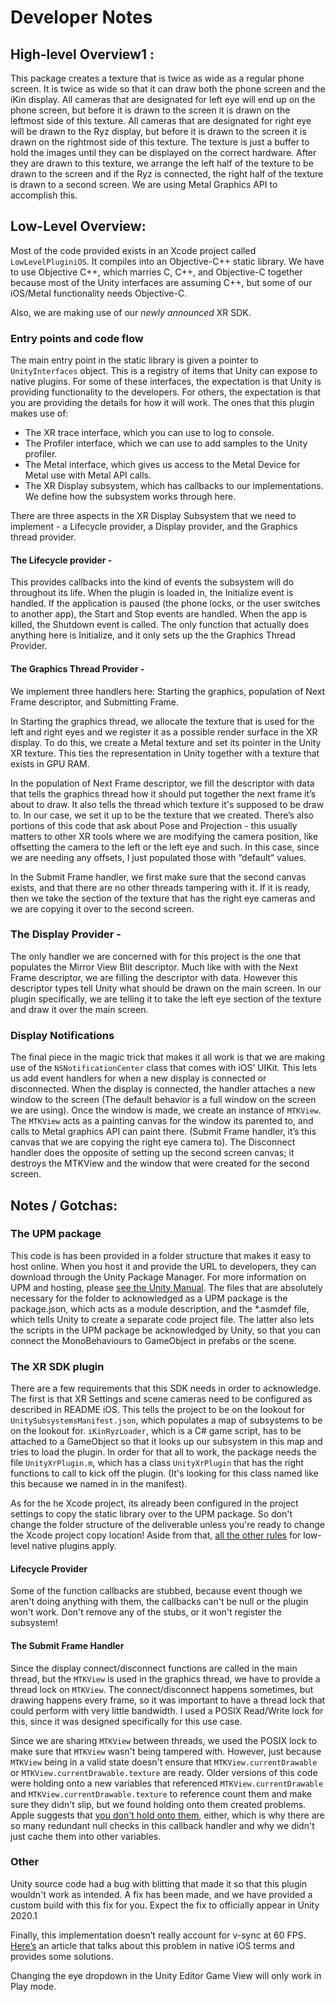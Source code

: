 # Developer Notes

## High-level Overview1  :
This package creates a texture that is twice as wide as a regular phone screen.
It is twice as wide so that it can draw both the phone screen and the iKin display.
All cameras that are designated for left eye will end up on the phone screen, but before it is drawn to the screen it is drawn on the leftmost side of this texture.
All cameras that are designated for right eye will be drawn to the Ryz display, but before it is drawn to the screen it is drawn on the rightmost side of this texture.
The texture is just a buffer to hold the images until they can be displayed on the correct hardware.
After they are drawn to this texture, we arrange the left half of the texture to be drawn to the screen and if the Ryz is connected, the right half of the texture is drawn to a second screen.
We are using Metal Graphics API to accomplish this.

## Low-Level Overview:
Most of the code provided exists in an Xcode project called `LowLevelPluginiOS`. It compiles into an Objective-C++ static library. We have to use Objective C++, which marries C, C++, and Objective-C together because most of the Unity interfaces are assuming C++, but some of our iOS/Metal functionality needs Objective-C.

Also, we are making use of our *newly announced* XR SDK.

### Entry points and code flow
The main entry point in the static library is given a pointer to `UnityInterfaces` object. This is a registry of items that Unity can expose to native plugins. For some of these interfaces, the expectation is that Unity is providing functionality to the developers. For others, the expectation is that you are providing the details for how it will work.
The ones that this plugin makes use of:
- The XR trace interface, which you can use to log to console.
- The Profiler interface, which we can use to add samples to the Unity profiler.
- The Metal interface, which gives us access to the Metal Device for Metal use with Metal API calls.
- The XR Display subsystem, which has callbacks to our implementations. We define how the subsystem works through here.

There are three aspects in the XR Display Subsystem that we need to implement - a Lifecycle provider, a Display provider, and the Graphics thread provider.

#### The Lifecycle provider -
This provides callbacks into the kind of events the subsystem will do throughout its life. When the plugin is loaded in, the Initialize event is handled. If the application is paused (the phone locks, or the user switches to another app), the Start and Stop events are handled. When the app is killed, the Shutdown event is called. The only function that actually does anything here is Initialize, and it only sets up the the Graphics Thread Provider.

#### The Graphics Thread Provider -
We implement three handlers here: Starting the graphics, population of Next Frame descriptor, and Submitting Frame.

In Starting the graphics thread, we allocate the texture that is used for the left and right eyes and we register it as a possible render surface in the XR display. To do this, we create a Metal texture and set its pointer in the Unity XR texture. This ties the representation in Unity together with a texture that exists in GPU RAM.

In the population of Next Frame descriptor, we fill the descriptor with data that tells the graphics thread how it should put together the next frame it’s about to draw. It also tells the thread which texture it's supposed to be draw to. In our case, we set it up to be the texture that we created. There’s also portions of this code that ask about Pose and Projection - this usually matters to other XR tools where we are modifying the camera position, like offsetting the camera to the left or the left eye and such. In this case, since we are needing any offsets, I just populated those with “default” values.

In the Submit Frame handler, we first make sure that the second canvas exists, and that there are no other threads tampering with it. If it is ready, then we take the section of the texture that has the right eye cameras and we are copying it over to the second screen.

### The Display Provider - 
The only handler we are concerned with for this project is the one that populates the Mirror View Blit descriptor. Much like with with the Next Frame descriptor, we are filling the descriptor with data. However this descriptor types tell Unity what should be drawn on the main screen. In our plugin specifically, we are telling it to take the left eye section of the texture and draw it over the main screen.

### Display Notifications
The final piece in the magic trick that makes it all work is that we are making use of the `NSNotificationCenter` class that comes with iOS’ UIKit. This lets us add event handlers for when a new display is connected or disconnected. When the display is connected, the handler attaches a new window to the screen (The default behavior is a full window on the screen we are using). Once the window is made, we create an instance of `MTKView`. The `MTKView` acts as a painting canvas for the window its parented to, and calls to Metal graphics API can paint there. (Submit Frame handler, it’s this canvas that we are copying the right eye camera to). The Disconnect handler does the opposite of setting up the second screen canvas; it destroys the MTKView and the window that were created for the second screen.

## Notes / Gotchas:
### The UPM package
This code is has been provided in a folder structure that makes it easy to host online. When you host it and provide the URL to developers, they can download through the Unity Package Manager. For more information on UPM and hosting, please [see the Unity Manual](https://docs.unity3d.com/Packages/com.unity.package-manager-ui@1.8/manual/index.html). The files that are absolutely necessary for the folder to acknowledged as a UPM package is the package.json, which acts as a module description, and the *.asmdef file, which tells Unity to create a separate code project file. The latter also lets the scripts in the UPM package be acknowledged by Unity, so that you can connect the MonoBehaviours to GameObject in prefabs or the scene.

### The XR SDK plugin
There are a few requirements that this SDK needs in order to acknowledge. The first is that XR Settings and scene cameras need to be configured as described in README iOS. This tells the project to be on the lookout for `UnitySubsystemsManifest.json`, which populates a map of subsystems to be on the lookout for. `iKinRyzLoader`, which is a C# game script, has to be attached to a GameObject so that it looks up our subsystem in this map and tries to load the plugin. In order for that all to work, the package needs the file `UnityXrPlugin.m`, which has a class `UnityXrPlugin` that has the right functions to call to kick off the plugin. (It's looking for this class named like this because we named in in the manifest).

As for the he Xcode project, its already been configured in the project settings to copy the static library over to the UPM package. So don't change the folder structure of the deliverable unless you're ready to change the Xcode project copy location! Aside from that, [all the other rules](https://docs.unity3d.com/Manual/NativePluginInterface.html) for low-level native plugins apply.

#### Lifecycle Provider
Some of the function callbacks are stubbed, because event though we aren't doing anything with them, the callbacks can't be null or the plugin won't work. Don't remove any of the stubs, or it won't register the subsystem!

#### The Submit Frame Handler
Since the display connect/disconnect functions are called in the main thread, but the `MTKView` is used in the graphics thread, we have to provide a thread lock on `MTKView`. The connect/disconnect happens sometimes, but drawing happens every frame, so it was important to have a thread lock that could perform with very little bandwidth. I used a POSIX Read/Write lock for this, since it was designed specifically for this use case.

Since we are sharing `MTKView` between threads, we used the POSIX lock to make sure that `MTKView` wasn't being tampered with. However, just because `MTKView` being in a valid state doesn't ensure that `MTKView.currentDrawable` or  `MTKView.currentDrawable.texture` are ready. Older versions of this code were holding onto a new variables that referenced `MTKView.currentDrawable` and `MTKView.currentDrawable.texture` to reference count them and make sure they didn't slip, but we found holding onto them created problems. Apple suggests that [you don't hold onto them](https://developer.apple.com/library/archive/documentation/3DDrawing/Conceptual/MTLBestPracticesGuide/Drawables.html), either, which is why there are so many redundant null checks in this callback handler and why we didn't just cache them into other variables.

### Other
Unity source code had a bug with blitting that made it so that this plugin wouldn't work as intended. A fix has been made, and we have provided a custom build with this fix for you. Expect the fix to officially appear in Unity 2020.1

Finally, this implementation doesn’t really account for v-sync at 60 FPS. [Here’s](https://www.gamasutra.com/blogs/KwasiMensah/20110211/88949/Game_Loops_on_IOS.php) an article that talks about this problem in native iOS terms and provides some solutions.

Changing the eye dropdown in the Unity Editor Game View will only work in Play mode.
